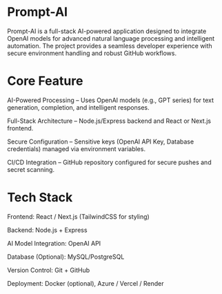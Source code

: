 # Prompt-AI
Prompt-AI is a full-stack AI-powered application designed to integrate OpenAI models for advanced natural language processing and intelligent automation. The project provides a seamless developer experience with secure environment handling and robust GitHub workflows.
# Core Feature
AI-Powered Processing – Uses OpenAI models (e.g., GPT series) for text generation, completion, and intelligent responses.

Full-Stack Architecture – Node.js/Express backend and React or Next.js frontend.

Secure Configuration – Sensitive keys (OpenAI API Key, Database credentials) managed via environment variables.

CI/CD Integration – GitHub repository configured for secure pushes and secret scanning.
# Tech Stack
Frontend: React / Next.js (TailwindCSS for styling)

Backend: Node.js + Express

AI Model Integration: OpenAI API

Database (Optional): MySQL/PostgreSQL

Version Control: Git + GitHub

Deployment: Docker (optional), Azure / Vercel / Render
